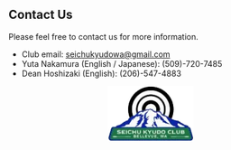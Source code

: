 ## Contact Us

Please feel free to contact us for more information.

- Club email: [seichukyudowa@gmail.com](mailto:seichukyudowa@gmail.com)
- Yuta Nakamura (English / Japanese): (509)-720-7485
- Dean Hoshizaki (English): (206)-547-4883

<div style="text-align:center"><img style="width:30%" alt="SeiChu Club Logo" src="/assets/images/resources/logo_lowRes.png" /></div>
